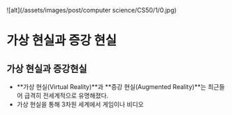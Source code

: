 

![alt](/assets/images/post/computer science/CS50/1/0.jpg)

가상 현실과 증강 현실
====================

## 가상 현실과 증강현실

* **가상 현실(Virtual Reality)**과 **증강 현실(Augmented Reality)**는 최근들어 급격히 전세계적으로 유명해졌다.
* 가상 현실을 통해 3차원 세계에서 게임이나 비디오
